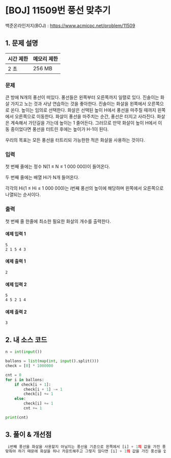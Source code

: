 # [BOJ] 11509번 풍선 맞추기

백준온라인저지(BOJ) :  https://www.acmicpc.net/problem/11509



## 1. 문제 설명

| 시간 제한 | 메모리 제한 | 
| :-------- | :---------- |
| 2 초      | 256 MB      | 

### 문제

큰 방에 N개의 풍선이 떠있다. 풍선들은 왼쪽부터 오른쪽까지 일렬로 있다. 진솔이는 화살 가지고 노는 것과 사냥 연습하는 것을 좋아한다. 진솔이는 화살을 왼쪽에서 오른쪽으로 쏜다. 높이는 임의로 선택한다. 화살은 선택된 높이 H에서 풍선을 마주칠 때까지 왼쪽에서 오른쪽으로 이동한다. 화살이 풍선을 마주치는 순간, 풍선은 터지고 사라진다. 화살은 계속해서 가던길을 가는데 높이는 1 줄어든다. 그러므로 만약 화살이 높이 H에서 이동 중이었다면 풍선을 터트린 후에는 높이가 H-1이 된다.

우리의 목표는 모든 풍선을 터트리되 가능한한 적은 화살을 사용하는 것이다.


### 입력

첫 번째 줄에는 정수 N(1 ≤ N ≤ 1 000 000)이 들어온다.

두 번째 줄에는 배열 Hi가 N개 들어온다.

각각의 Hi(1 ≤ Hi ≤ 1 000 000)는 i번째 풍선의 높이에 해당하며 왼쪽에서 오른쪽으로 나열되는 순서이다.

### 출력

첫 번째 줄 한줄에 최소한 필요한 화살의 개수를 출력한다.

#### 예제 입력 1

```
5
2 1 5 4 3
```

#### 예제 출력 1

```
2
```

#### 예제 입력 2

```
5
4 5 2 1 4
```

#### 예제 출력 2

```
3
```


## 2. 내 소스 코드

```python
n = int(input())

ballons = list(map(int, input().split()))
check = [0] * 1000000

cnt = 0
for i in ballons:
    if check[i + 1]:
        check[i + 1] -= 1
        check[i] += 1
    else:
        check[i] += 1
        cnt += 1

print(cnt)
```



## 3. 풀이 & 개선점

```python
 i번째 풍선을 화살을 사용할지 아닐지는 풍선을 기준으로 왼쪽에서 [i] + 1의 값을 가진 풍선을 맞췄는지 확인해주면 된다. 맞추지 않았다면 직접
맞춰야 하기 때문에 화살을 하나 카운트해주고 그렇지 않다면 [i] + 1의 값을 가진 풍선을 없애주고 [i]값을 가진 풍선이 맞춰진 것을 갱신해준다.
```